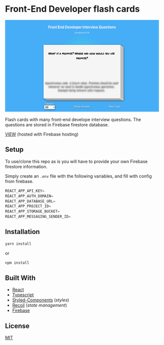 # Front-End Developer flash cards

<img src='./src/images/main-image.png' alt='front-end developer flash cards screenshot' width='600px' height='300px'>

Flash cards with many front-end develope interview questions. The questions are stored in Firebase firestore database.

[VIEW](https://front-end-dev-flash-cards.web.app) (hosted with Firebase hosting)

## Setup

To use/clone this repo as is you will have to provide your own Firebase firestore information.

Simply create an ```.env``` file with the following variables, and fill with config from firebase.

```javascript
REACT_APP_API_KEY=
REACT_APP_AUTH_DOMAIN=
REACT_APP_DATABASE_URL=
REACT_APP_PROJECT_ID=
REACT_APP_STORAGE_BUCKET=
REACT_APP_MESSAGING_SENDER_ID=
```

## Installation

```bash
yarn install
```

or

```bash
npm install
```

## Built With

* [React](https://reactjs.org/)
* [Typescript](https://www.typescriptlang.org/)
* [Styled-Components](https://styled-components.com/) (_styles_)
* [Recoil](https://recoiljs.org/) (_state management_)
* [Firebase](https://console.firebase.google.com/)

## License

[MIT](https://choosealicense.com/license/mit/)